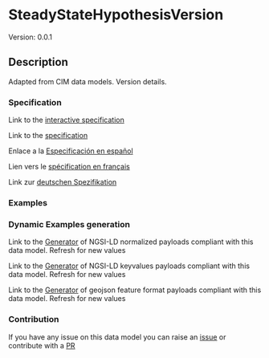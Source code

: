 # SteadyStateHypothesisVersion
Version: 0.0.1

## Description 

Adapted from CIM data models. Version details.
### Specification

Link to the [interactive specification](https://swagger.lab.fiware.org/?url=https://github.com/smart-data-models/dataModel.EnergyCIM/blob/master/SteadyStateHypothesisVersion/swagger.yaml)

Link to the [specification](https://github.com/smart-data-models/dataModel.EnergyCIM/blob/master/SteadyStateHypothesisVersion/doc/spec.md)

Enlace a la [Especificación en español](https://github.com/smart-data-models/dataModel.EnergyCIM/blob/master/SteadyStateHypothesisVersion/doc/spec_ES.md)

Lien vers le [spécification en français](https://github.com/smart-data-models/dataModel.EnergyCIM/blob/master/SteadyStateHypothesisVersion/doc/spec_FR.md)

Link zur [deutschen Spezifikation](https://github.com/smart-data-models/dataModel.EnergyCIM/blob/master/SteadyStateHypothesisVersion/doc/spec_DE.md)
### Examples
### Dynamic Examples generation

Link to the [Generator](https://smartdatamodels.org/extra/ngsi-ld_generator.php?schemaUrl=https://raw.githubusercontent.com/smart-data-models/dataModel.EnergyCIM/master/SteadyStateHypothesisVersion/schema.json&email=info@smartdatamodels.org) of NGSI-LD normalized payloads compliant with this data model. Refresh for new values

Link to the [Generator](https://smartdatamodels.org/extra/ngsi-ld_generator_keyvalues.php?schemaUrl=https://raw.githubusercontent.com/smart-data-models/dataModel.EnergyCIM/master/SteadyStateHypothesisVersion/schema.json&email=info@smartdatamodels.org) of NGSI-LD keyvalues payloads compliant with this data model. Refresh for new values

Link to the [Generator](https://smartdatamodels.org/extra/geojson_features_generator_v1.0.php?schemaUrl=https://raw.githubusercontent.com/smart-data-models/dataModel.EnergyCIM/master/SteadyStateHypothesisVersion/schema.json&email=info@smartdatamodels.org) of geojson feature format payloads compliant with this data model. Refresh for new values
### Contribution

 If you have any issue on this data model you can raise an [issue](https://github.com/smart-data-models/dataModel.EnergyCIM/issues)  or contribute with a [PR](https://github.com/smart-data-models/dataModel.EnergyCIM/pulls)